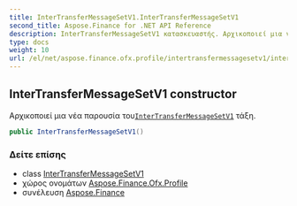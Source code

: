 ```yaml
---
title: InterTransferMessageSetV1.InterTransferMessageSetV1
second_title: Aspose.Finance for .NET API Reference
description: InterTransferMessageSetV1 κατασκευαστής. Αρχικοποιεί μια νέα παρουσία τουInterTransferMessageSetV1 τάξη.
type: docs
weight: 10
url: /el/net/aspose.finance.ofx.profile/intertransfermessagesetv1/intertransfermessagesetv1/
---
```

## InterTransferMessageSetV1 constructor

Αρχικοποιεί μια νέα παρουσία του[`InterTransferMessageSetV1`](../) τάξη.

```csharp
public InterTransferMessageSetV1()
```

### Δείτε επίσης

* class [InterTransferMessageSetV1](../)
* χώρος ονομάτων [Aspose.Finance.Ofx.Profile](../../intertransfermessagesetv1/)
* συνέλευση [Aspose.Finance](../../../)


